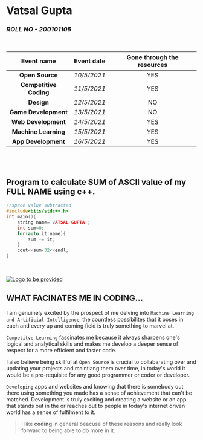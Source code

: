# **Vatsal Gupta**
### ***ROLL NO - 200101105***

<br>

|Event name|Event date|Gone through the resources|
|:--------:|:--------:|:------------------------:|
|**Open Source**       |*10/5/2021*|YES|
|**Competitive Coding**|*11/5/2021*|YES|
|**Design**            |*12/5/2021*|NO |
|**Game Development**  |*13/5/2021*|NO|
|**Web Development**   |*14/5/2021*|YES|
|**Machine Learning**  |*15/5/2021*|YES|
|**App Development**   |*16/5/2021*|YES|

<br><br>

## **Program to calculate SUM of ASCII value of my FULL NAME using c++.**
```c++
//space value subtracted
#include<bits/stdc++.h>
int main(){
    string name='VATSAL GUPTA';
    int sum=0;
    for(auto it:name){
        sum += it;
    }
    cout<<sum-32<<endl;
}
```

<br>

<a href="https://www.iitg.ac.in/stud/gymkhana/technical/home/CodingHome.html">![Logo to be provided](https://raw.githubusercontent.com/codingiitg/open_source_submission/main/coding-club%20logo.png "Coding Club IITG logo") </a>


## **WHAT FACINATES ME IN CODING...**

I am genuinely excited by the prospect of me delving into `Machine Learning and Artificial Intelligence`, the countless possibilites that it poses in each and every up and coming field is truly something to marvel at.
<br>

`Competitve Learning`  fascinates me because it always sharpens one's logical and analytical skills and makes me develop a deeper sense of respect for a more efficient and faster code.
<br>

I also believe being skillful at `Open Source` is crucial to collabarating over and updating your projects and maintiang them over time, in today's world it would be a pre-requisite for any good programmer or coder or developer.
<br>

`Developing` apps and websites and knowing that there is somebody out there using something you made has a sense of achievement that can't be matched. Development is truly exciting and creating a website or an app that stands out in the or reaches out to people in today's internet driven world has a sense of fulfilment to it.

>I like 
**coding** 
in general beacuse of these reasons and really look forward to being able to do more in it.


